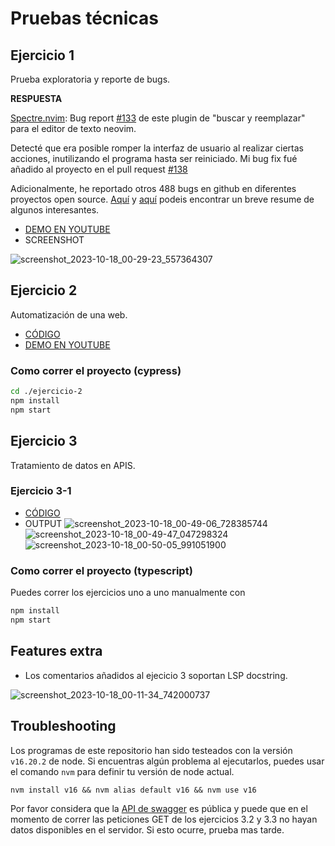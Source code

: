 # Pruebas técnicas

## Ejercicio 1
Prueba exploratoria y reporte de bugs.

**RESPUESTA**

[Spectre.nvim](https://github.com/nvim-pack/nvim-spectre): Bug report [#133](https://github.com/nvim-pack/nvim-spectre/issues/133) de este plugin de "buscar y reemplazar" para el editor de texto neovim. 

Detecté que era posible romper la interfaz de usuario al realizar ciertas acciones, inutilizando el programa hasta ser reiniciado. Mi bug fix fué añadido al proyecto en el pull request [#138](https://github.com/nvim-pack/nvim-spectre/pull/138)

Adicionalmente, he reportado otros 488 bugs en github en diferentes proyectos open source. [Aquí](https://github.com/Zeioth/zeioth-meta) y [aquí](https://github.com/Zeioth) podeis encontrar un breve resume de algunos interesantes.

* [DEMO EN YOUTUBE](https://www.youtube.com/watch?v=od9faf7FtOI)
* SCREENSHOT

![screenshot_2023-10-18_00-29-23_557364307](https://github.com/Zeioth/pruebas-tecnicas/assets/3357792/707530bb-f517-4667-a01d-b91b386fbec2)

## Ejercicio 2
Automatización de una web.

* [CÓDIGO](https://github.com/Zeioth/pruebas-tecnicas/blob/main/ejercicio-2/cypress/e2e/get-first-automation-date-from-wikipedia.spec.ts)
* [DEMO EN YOUTUBE](https://www.youtube.com/watch?v=TBSHSvQwmmI)

### Como correr el proyecto (cypress)

```sh
cd ./ejercicio-2
npm install
npm start
```

## Ejercicio 3
Tratamiento de datos en APIS.

### Ejercicio 3-1
* [CÓDIGO](https://github.com/Zeioth/pruebas-tecnicas/blob/main/ejercicio-3/src/index.ts)
* OUTPUT
![screenshot_2023-10-18_00-49-06_728385744](https://github.com/Zeioth/pruebas-tecnicas/assets/3357792/c2c1bd37-82bc-4350-abfa-b6586bbf946b)
![screenshot_2023-10-18_00-49-47_047298324](https://github.com/Zeioth/pruebas-tecnicas/assets/3357792/67d4cce1-ef28-4879-bfb9-371cde28bfb8)
![screenshot_2023-10-18_00-50-05_991051900](https://github.com/Zeioth/pruebas-tecnicas/assets/3357792/8abb9ffb-adc1-41a6-ae0c-bdf9d9e17392)

### Como correr el proyecto  (typescript)
Puedes correr los ejercicios uno a uno manualmente con

```sh
npm install
npm start
```

## Features extra
* Los comentarios añadidos al ejecicio 3 soportan LSP docstring.

![screenshot_2023-10-18_00-11-34_742000737](https://github.com/Zeioth/pruebas-tecnicas/assets/3357792/07fe4dcf-bda1-4925-a3ea-58c55a228743)

## Troubleshooting
Los programas de este repositorio han sido testeados con la versión `v16.20.2` de node.
Si encuentras algún problema al ejecutarlos, puedes usar el comando `nvm` para
definir tu versión de node actual.

```
nvm install v16 && nvm alias default v16 && nvm use v16
```
Por favor considera que la [API de swagger](https://petstore.swagger.io/) es pública y puede que en el momento de correr las peticiones GET de los ejercicios 3.2 y 3.3 no hayan datos disponibles en el servidor. Si esto ocurre, prueba mas tarde.
